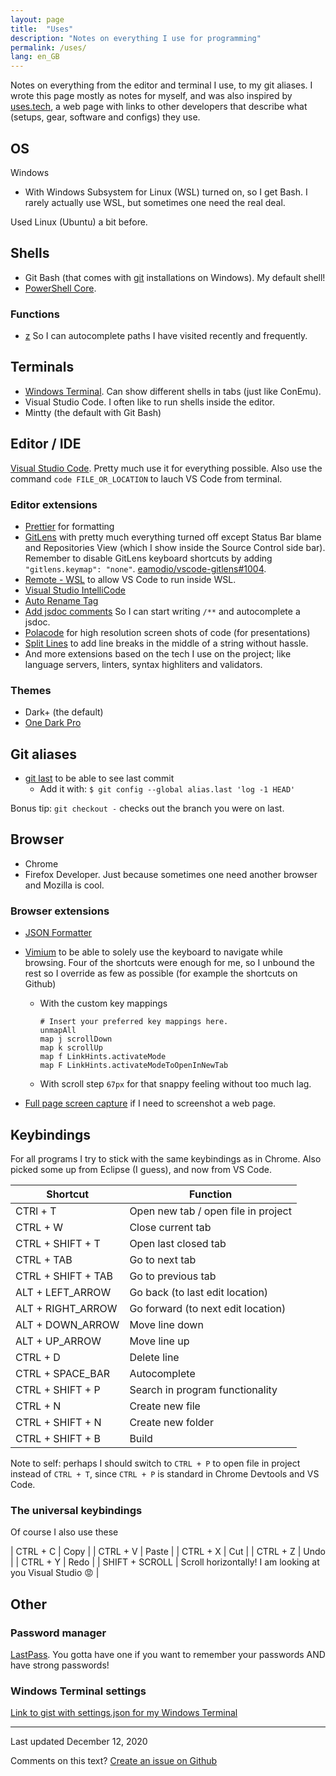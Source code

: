 ```yaml
---
layout: page
title:  "Uses"
description: "Notes on everything I use for programming"
permalink: /uses/
lang: en_GB
---
```


Notes on everything from the editor and terminal I use, to my git aliases. I wrote this page mostly as notes for myself, and was also inspired by [uses.tech](https://uses.tech/), a web page with links to other developers that describe what (setups, gear, software and configs) they use.

## OS

Windows

- With Windows Subsystem for Linux (WSL) turned on, so I get Bash. I rarely actually use WSL, but sometimes one need the real deal.

Used Linux (Ubuntu) a bit before.

## Shells

- Git Bash (that comes with [git](https://git-scm.com/) installations on Windows). My default shell!
- [PowerShell Core](https://www.microsoft.com/store/productId/9MZ1SNWT0N5D).

### Functions

- [z](https://github.com/rupa/z) So I can autocomplete paths I have visited recently and frequently.

## Terminals
  
- [Windows Terminal](https://www.microsoft.com/store/productId/9N0DX20HK701). Can show different shells in tabs (just like ConEmu).
- Visual Studio Code. I often like to run shells inside the editor.
- Mintty (the default with Git Bash)

## Editor / IDE

[Visual Studio Code](https://code.visualstudio.com/). Pretty much use it for everything possible. Also use the command `code FILE_OR_LOCATION` to lauch VS Code from terminal.

### Editor extensions

- [Prettier](https://prettier.io/) for formatting
- [GitLens](https://gitlens.amod.io/) with pretty much everything turned off except Status Bar blame and Repositories View (which I show inside the Source Control side bar). Remember to disable GitLens keyboard shortcuts by adding `"gitlens.keymap": "none"`. [eamodio/vscode-gitlens#1004](https://github.com/eamodio/vscode-gitlens/issues/1004).
- [Remote - WSL](https://marketplace.visualstudio.com/items?itemName=ms-vscode-remote.remote-wsl) to allow VS Code to run inside WSL.
- [Visual Studio IntelliCode](https://marketplace.visualstudio.com/items?itemName=VisualStudioExptTeam.vscodeintellicode)
- [Auto Rename Tag](https://github.com/formulahendry/vscode-auto-rename-tag)
- [Add jsdoc comments](https://marketplace.visualstudio.com/items?itemName=stevencl.addDocComments) So I can start writing `/**` and autocomplete a jsdoc.
- [Polacode](https://marketplace.visualstudio.com/items?itemName=pnp.polacode) for high resolution screen shots of code (for presentations)
- [Split Lines](https://marketplace.visualstudio.com/items?itemName=brainfit.split-lines) to add line breaks in the middle of a string without hassle.
- And more extensions based on the tech I use on the project; like language servers, linters, syntax highliters and validators.

### Themes

- Dark+ (the default)
- [One Dark Pro](https://marketplace.visualstudio.com/items?itemName=zhuangtongfa.Material-theme)

## Git aliases

- [git last](https://git-scm.com/book/en/v2/Git-Basics-Git-Aliases) to be able to see last commit
  - Add it with: `$ git config --global alias.last 'log -1 HEAD'`

Bonus tip: `git checkout -` checks out the branch you were on last.

## Browser

- Chrome
- Firefox Developer. Just because sometimes one need another browser and Mozilla is cool.

### Browser extensions

- [JSON Formatter](https://chrome.google.com/webstore/detail/json-formatter/bcjindcccaagfpapjjmafapmmgkkhgoa)
- [Vimium](https://chrome.google.com/webstore/detail/vimium/dbepggeogbaibhgnhhndojpepiihcmeb) to be able to solely use the keyboard to navigate while browsing. Four of the shortcuts were enough for me, so I unbound the rest so I override as few as possible (for example the shortcuts on Github)
  - With the custom key mappings

    ```text
    # Insert your preferred key mappings here.
    unmapAll
    map j scrollDown
    map k scrollUp
    map f LinkHints.activateMode
    map F LinkHints.activateModeToOpenInNewTab
    ```

  - With scroll step `67px` for that snappy feeling without too much lag.

- [Full page screen capture](https://chrome.google.com/webstore/detail/full-page-screen-capture/fdpohaocaechififmbbbbbknoalclacl) if I need to screenshot a web page.

## Keybindings

For all programs I try to stick with the same keybindings as in Chrome. Also picked some up from Eclipse (I guess), and now from VS Code.

| Shortcut | Function |
| --- | --- |
| CTRl + T | Open new tab / open file in project |
| CTRL + W | Close current tab |
| CTRL + SHIFT + T | Open last closed tab |
| CTRL + TAB | Go to next tab |
| CTRL + SHIFT + TAB | Go to previous tab |
| ALT + LEFT_ARROW | Go back (to last edit location) |
| ALT + RIGHT_ARROW | Go forward (to next edit location) |
| ALT + DOWN_ARROW | Move line down |
| ALT + UP_ARROW | Move line up |
| CTRL + D | Delete line |
| CTRL + SPACE_BAR | Autocomplete |
| CTRL + SHIFT + P | Search in program functionality |
| CTRL + N | Create new file |
| CTRL + SHIFT + N | Create new folder |
| CTRL + SHIFT + B | Build |

Note to self: perhaps I should switch to `CTRL + P` to open file in project instead of `CTRL + T`, since `CTRL + P` is standard in Chrome Devtools and VS Code.

### The universal keybindings

Of course I also use these

| CTRL + C | Copy |
| CTRL + V | Paste |
| CTRL + X | Cut |
| CTRL + Z | Undo |
| CTRL + Y | Redo |
| SHIFT + SCROLL | Scroll horizontally! I am looking at you Visual Studio 😡 |

## Other

### Password manager

[LastPass](https://www.lastpass.com/). You gotta have one if you want to remember your passwords AND have strong passwords!

### Windows Terminal settings

[Link to gist with settings.json for my Windows Terminal](https://gist.github.com/Sti2nd/07322bda4c450b77f33eb1f5cda1dd9a)

---
Last updated December 12, 2020

Comments on this text? [Create an issue on Github](https://github.com/Sti2nd/sti2nd.github.io/issues)
